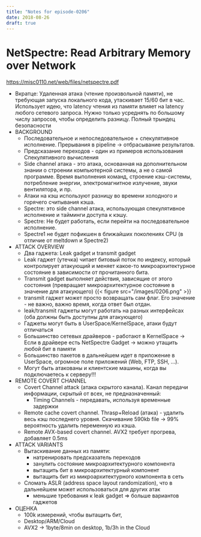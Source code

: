 ```yaml
---
title: "Notes for episode-0206"
date: 2018-08-26
draft: true
---
```


# NetSpectre: Read Arbitrary Memory over Network
https://misc0110.net/web/files/netspectre.pdf

- Вкратце: Удаленная атака (чтение произвольной памяти), не требующая запуска локального кода, утаскивает 15/60 бит в час. Использует идею, что latency чтения из памяти влияет на latency любого сетевого запроса. Нужно только усреднять по большому числу запросов, чтобы определить разницу. Полный трындец безопасности
- BACKGROUND
    - Последовательное и непоследовательное + спекулятивное исполнение. Прерывания в pipeline -> отбрасывание результатов.
    - Предсказание переходов - один из примеров использования Спекулятивного вычисления
    - Side channel атака - это атака, основанная на дополнительном знании о строении компьютерной системы, а не о самой программе. Время выполнения команд, строение кэш-системы, потребление энергии, электромагнитное излучение, звуки вентилятора, и пр.
    - Атаки на кэш используют разницу во времени холодного и горячего считывания кэша.
    - Spectre: это side channel атака, использующая спекулятивное исполнение и тайминги доступа к кэшу.
    - Spectre: Не будет работать, если перейти на последовательное исполнение.
    - Spectre1 не будет пофикшен в ближайших поколениях CPU (в отличие от meltdown и Spectre2)
- ATTACK OVERVIEW
    - Два гаджета: Leak gadget и transmit gadget
    - Leak гаджет (утечка) читает битовый поток по индексу, который контролирует атакующий и меняет какое-то микроархитектурное состояние в зависимости от прочитанного бита.
    - Transmit gadget выполняет действия, зависящие от этого состояния (превращает микроархитектурное состояние в значение для атакующего)
        {{< figure src="/images/0206.png" >}}
    - transmit гаджет может просто возвращать сам флаг. Его значение - не важно, важно время, когда ответ был отдан.
    - leak/transmit гаджеты могут работать на разных интерфейсах (оба должны быть доступны для атакующего)
    - Гаджеты могут быть в UserSpace/KernelSpace, атаки будут отличаться
    - Большинство сетевых драйверов - работают в KernelSpace -> Если в драйвере есть NetSpectre Gadget -> можно утащить любой бит в памяти
    - Большинство пакетов в дальнейшем идет в приложение в UserSpace, огромное поле приложений (Web, FTP, SSH, …).
    - Могут быть атакованы и клиентские машины, когда вы подключаетесь  к серверу!!!
- REMOTE COVERT CHANNEL
    - Covert Channel attack (атака скрытого канала). Канал передачи информации, скрытый от всех, не предназначенный:
        - Timing Channels - передавать, используя временные задержки
    - Remote cache covert channel. Thrasр+Reload (атака) - удалить весь кэш последнего уровня. Скачивание 590kb file -> 99% вероятность удалить переменную из кэша.
    - Remote AVX-based covert channel. AVX2 требует прогрева, добавляет 0.5ms
- ATTACK VARIANTS
    - Вытаскивание данных из памяти:
        - натренировать предсказатель переходов
        - занулить состояние микроархитектурного компонента
        - вытащить бит в микроархитектурный компонент
        - вытащить бит из микроархитектурного компонента в сеть
    - Сломать ASLR (address space layout randomization), что в дальнейшем может использоваться для других атак
        - меньшие требования к leak gadget => больше вариантов гаджетов
- ОЦЕНКА
    - 100k измерений, чтобы вытащить бит,
    - Desktop/ARM/Cloud
    - AVX2 -> 1byte/8min on desktop, 1b/3h in the Cloud
